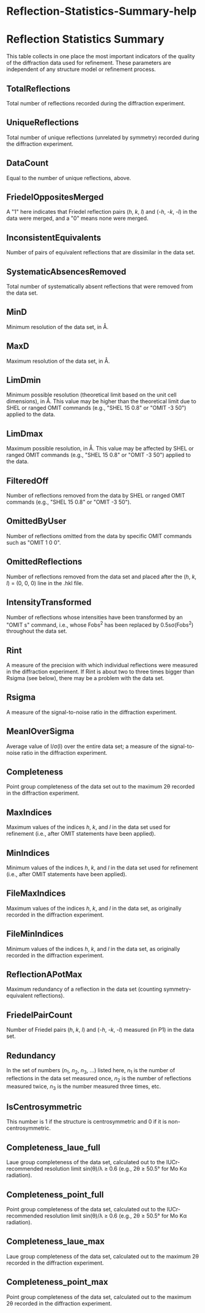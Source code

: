 # Reflection-Statistics-Summary-help
# Reflection Statistics Summary
This table collects in one place the most important indicators of the quality of the diffraction data used for refinement. These parameters are independent of any structure model or refinement process.

## TotalReflections
Total number of reflections recorded during the diffraction experiment.

## UniqueReflections
Total number of unique reflections (unrelated by symmetry) recorded during the diffraction experiment.

## DataCount
Equal to the number of unique reflections, above.

## FriedelOppositesMerged
A "1" here indicates that Friedel reflection pairs (*h*, *k*, *l*) and (-*h*, -*k*, -*l*) in the data were merged, and a "0" means none were merged.

## InconsistentEquivalents
Number of pairs of equivalent reflections that are dissimilar in the data set.

## SystematicAbsencesRemoved
Total number of systematically absent reflections that were removed from the data set.

## MinD
Minimum resolution of the data set, in &Aring;.

## MaxD
Maximum resolution of the data set, in &Aring;.

## LimDmin
Minimum possible resolution (theoretical limit based on the unit cell dimensions), in &Aring;. This value may be higher than the theoretical limit due to SHEL or ranged OMIT commands (e.g., "SHEL 15 0.8" or "OMIT -3 50") applied to the data.

## LimDmax
Maximum possible resolution, in &Aring;. This value may be affected by SHEL or ranged OMIT commands (e.g., "SHEL 15 0.8" or "OMIT -3 50") applied to the data.

## FilteredOff
Number of reflections removed from the data by SHEL or ranged OMIT commands (e.g., "SHEL 15 0.8" or "OMIT -3 50").

## OmittedByUser
Number of reflections omitted from the data by specific OMIT commands such as "OMIT 1 0 0".

## OmittedReflections
Number of reflections removed from the data set and placed after the (*h*, *k*, *l*) = (0, 0, 0) line in the .hkl file.

## IntensityTransformed
Number of reflections whose intensities have been transformed by an "OMIT s" command, i.e., whose Fobs<sup>2</sup> has been replaced by 0.5s&sigma;(Fobs<sup>2</sup>) throughout the data set.

## Rint
A measure of the precision with which individual reflections were measured in the diffraction experiment. If Rint is about two to three times bigger than Rsigma (see below), there may be a problem with the data set.

## Rsigma
A measure of the signal-to-noise ratio in the diffraction experiment.

## MeanIOverSigma
Average value of I/&sigma;(I) over the entire data set; a measure of the signal-to-noise ratio in the diffraction experiment.

## Completeness
Point group completeness of the data set out to the maximum 2&theta; recorded in the diffraction experiment.

## MaxIndices
Maximum values of the indices *h*, *k*, and *l* in the data set used for refinement (i.e., after OMIT statements have been applied).

## MinIndices
Minimum values of the indices *h*, *k*, and *l* in the data set used for refinement (i.e., after OMIT statements have been applied).

## FileMaxIndices
Maximum values of the indices *h*, *k*, and *l* in the data set, as originally recorded in the diffraction experiment.

## FileMinIndices
Minimum values of the indices *h*, *k*, and *l* in the data set, as originally recorded in the diffraction experiment.

## ReflectionAPotMax
Maximum redundancy of a reflection in the data set (counting symmetry-equivalent reflections).

## FriedelPairCount
Number of Friedel pairs (*h*, *k*, *l*) and (-*h*, -*k*, -*l*) measured (in P1) in the data set.

## Redundancy
In the set of numbers (*n*<sub>1</sub>, *n*<sub>2</sub>, *n*<sub>3</sub>, ...) listed here, *n*<sub>1</sub> is the number of reflections in the data set measured once, *n*<sub>2</sub> is the number of reflections measured twice, *n*<sub>3</sub> is the number measured three times, etc.

## IsCentrosymmetric
This number is 1 if the structure is centrosymmetric and 0 if it is non-centrosymmetric.

## Completeness\_laue\_full
Laue group completeness of the data set, calculated out to the IUCr-recommended resolution limit sin(&theta;)/&lambda; &ge; 0.6 (e.g., 2&theta; &ge; 50.5&deg; for Mo K&alpha; radiation).

## Completeness\_point\_full
Point group completeness of the data set, calculated out to the IUCr-recommended resolution limit sin(&theta;)/&lambda; &ge; 0.6 (e.g., 2&theta; &ge; 50.5&deg; for Mo K&alpha; radiation).

## Completeness\_laue\_max
Laue group completeness of the data set, calculated out to the maximum 2&theta; recorded in the diffraction experiment.

## Completeness\_point\_max
Point group completeness of the data set, calculated out to the maximum 2&theta; recorded in the diffraction experiment.